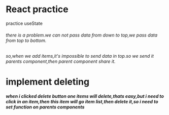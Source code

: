 # React practice

practice useState

###### there is a problem.we can not pass data from down to top,we pass data from top to bottom.

###### so,when we add items,it's impossible to send data in top.so we send it parents component,then parent component share it.

# implement deleting

##### when i clicked delete button one items will delete,thats easy,but i need to click in an item,then this item will go item list,then delete it,so i need to set function on parents components
